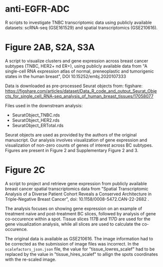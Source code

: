 # anti-EGFR-ADC
R scripts to investigate TNBC transcriptomic data using publicly available datasets: scRNA-seq (GSE161529) and spatial transcriptomics (GSE210616).

# Figure 2AB, S2A, S3A
A script to visualize clusters and gene expression across breast cancer subtypes (TNBC, HER2+ nd ER+), using publicly available data from "A single-cell RNA expression atlas of normal, preneoplastic and tumorigenic states in the human breast", DOI 10.15252/embj.2020107333 


Data is downloaded as pre-processed Seurat objects from:
figshare: https://figshare.com/articles/dataset/Data_R_code_and_output_Seurat_Objects_for_single_cell_RNA-seq_analysis_of_human_breast_tissues/17058077 

Files used in the downstream analysis:  
- SeuratObject_TNBC.rds
- SeuratObject_HER2.rds
- SeuratObject_ERTotal.rds

Seurat objects are used as provided by the authors of the original manuscript. Our analysis involves visualization of gene expression and visualization of non-zero counts of genes of interest across BC subtypes. Figures are present in Figure 2 and Supplementary Figure 2 and 3.

# Figure 2C 
A script to project and retrieve gene expression from publicly available breast cancer spatial transcriptomics data from "Spatial Transcriptomic Analysis of a Diverse Patient Cohort Reveals a Conserved Architecture in Triple-Negative Breast Cancer", doi: 10.1158/0008-5472.CAN-22-2682 .

The analysis focuses on showing gene expression on an example of treatment naive and post-treatment BC slices, followed by analysis of gene co-occurence within a spot. Tissue slices 117B and 117D are used for the gene visualization analysis, while all slices are used to calculate the co-occurence.

The original data is available as GSE210616. The image information had to be corrected as the submission of image files was incorrect. In the `scalefactors_json.json` file, the value for "tissue_lowres_scalef" had to be replaced by the value in "tissue_hires_scalef" to allign the spots coordinates with the re-scaled image.
